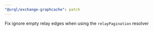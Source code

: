 ```yaml
---
"@urql/exchange-graphcache": patch
---
```


Fix ignore empty relay edges when using the `relayPagination` resolver
